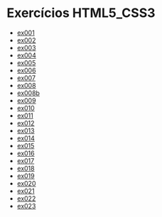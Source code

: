 # Exercícios HTML5_CSS3

<ul>
    <li><a href="https://kryotsz.github.io/Exercicios_Curso_em_Video/HTML5_CSS3/Exercicios/ex001">ex001</a></li>
    <li><a href="https://kryotsz.github.io/Exercicios_Curso_em_Video/HTML5_CSS3/Exercicios/ex002">ex002</a></li>
    <li><a href="https://kryotsz.github.io/Exercicios_Curso_em_Video/HTML5_CSS3/Exercicios/ex003">ex003</a></li>
    <li><a href="https://kryotsz.github.io/Exercicios_Curso_em_Video/HTML5_CSS3/Exercicios/ex004">ex004</a></li>
    <li><a href="https://kryotsz.github.io/Exercicios_Curso_em_Video/HTML5_CSS3/Exercicios/ex005">ex005</a></li>
    <li><a href="https://kryotsz.github.io/Exercicios_Curso_em_Video/HTML5_CSS3/Exercicios/ex006">ex006</a></li>
    <li><a href="https://kryotsz.github.io/Exercicios_Curso_em_Video/HTML5_CSS3/Exercicios/ex007">ex007</a></li>
    <li><a href="https://kryotsz.github.io/Exercicios_Curso_em_Video/HTML5_CSS3/Exercicios/ex008">ex008</a></li>
    <li><a href="https://kryotsz.github.io/Exercicios_Curso_em_Video/HTML5_CSS3/Exercicios/ex008b">ex008b</a></li>
    <li><a href="https://kryotsz.github.io/Exercicios_Curso_em_Video/HTML5_CSS3/Exercicios/ex009">ex009</a></li>
    <li><a href="https://kryotsz.github.io/Exercicios_Curso_em_Video/HTML5_CSS3/Exercicios/ex010">ex010</a></li>
    <li><a href="https://kryotsz.github.io/Exercicios_Curso_em_Video/HTML5_CSS3/Exercicios/ex011">ex011</a></li>
    <li><a href="https://kryotsz.github.io/Exercicios_Curso_em_Video/HTML5_CSS3/Exercicios/ex012">ex012</a></li>
    <li><a href="https://kryotsz.github.io/Exercicios_Curso_em_Video/HTML5_CSS3/Exercicios/ex013">ex013</a></li>
    <li><a href="https://kryotsz.github.io/Exercicios_Curso_em_Video/HTML5_CSS3/Exercicios/ex014">ex014</a></li>
    <li><a href="https://kryotsz.github.io/Exercicios_Curso_em_Video/HTML5_CSS3/Exercicios/ex015">ex015</a></li>
    <li><a href="https://kryotsz.github.io/Exercicios_Curso_em_Video/HTML5_CSS3/Exercicios/ex016">ex016</a></li>
    <li><a href="https://kryotsz.github.io/Exercicios_Curso_em_Video/HTML5_CSS3/Exercicios/ex017">ex017</a></li>
    <li><a href="https://kryotsz.github.io/Exercicios_Curso_em_Video/HTML5_CSS3/Exercicios/ex018">ex018</a></li>
    <li><a href="https://kryotsz.github.io/Exercicios_Curso_em_Video/HTML5_CSS3/Exercicios/ex019">ex019</a></li>
    <li><a href="https://kryotsz.github.io/Exercicios_Curso_em_Video/HTML5_CSS3/Exercicios/ex020">ex020</a></li>
    <li><a href="https://kryotsz.github.io/Exercicios_Curso_em_Video/HTML5_CSS3/Exercicios/ex021">ex021</a></li>
    <li><a href="https://kryotsz.github.io/Exercicios_Curso_em_Video/HTML5_CSS3/Exercicios/ex022">ex022</a></li>
    <li><a href="https://kryotsz.github.io/Exercicios_Curso_em_Video/HTML5_CSS3/Exercicios/ex023">ex023</a></li>
</ul>